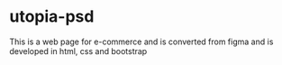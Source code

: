 # utopia-psd
This is a web page for e-commerce and is converted from figma and is developed in html, css and bootstrap
